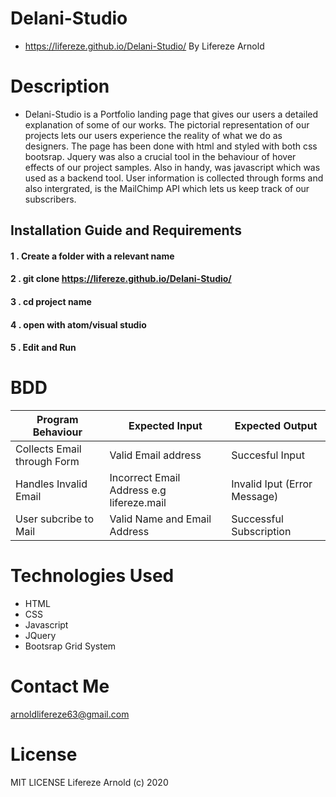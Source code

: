 # Delani-Studio
* https://lifereze.github.io/Delani-Studio/
By Lifereze Arnold
# Description
* Delani-Studio is a Portfolio landing page that gives our users a detailed explanation of some of our works. The pictorial representation of our
projects lets our users experience the reality of what we do as designers. The page has been done with html and styled with both css bootsrap.
Jquery was also a crucial tool in the behaviour of hover effects of our project samples. Also in handy, was javascript which was used as a backend tool.
User information is collected through forms and also intergrated, is the MailChimp API which lets us keep track of our subscribers.
## Installation Guide and Requirements
#### 1 . Create a folder with a relevant name
#### 2 . git clone https://lifereze.github.io/Delani-Studio/
#### 3 . cd project name
#### 4 . open with atom/visual studio
#### 5 . Edit and Run
# BDD
| Program Behaviour  | Expected Input | Expected Output  |  
| ------------- | ------------- | ------------- |         
| Collects Email through Form  | Valid Email address  | Succesful Input  | 
| Handles Invalid Email  | Incorrect Email Address e.g lifereze.mail | Invalid Iput (Error Message)  |
| User subcribe to Mail  | Valid Name and Email Address | Successful Subscription  |

# Technologies Used
* HTML
* CSS
* Javascript
* JQuery
* Bootsrap Grid System
# Contact Me
arnoldlifereze63@gmail.com
# License
MIT LICENSE
Lifereze Arnold (c) 2020
